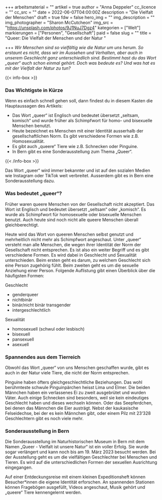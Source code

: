 +++
arbeitsmaterial = ""
artikel = true
author = "Anna Deppeler"
cc_licence = ""
cc_src = ""
date = 2022-06-07T04:00:00Z
description = "Die Vielfalt der Menschen"
draft = true
fdw = false
hero_img = ""
img_description = ""
img_photographer = "Sharon McCutcheon"
img_src = "https://unsplash.com/photos/9J1NuJ7Dgz4"
kategorien = ["Welt"]
markierungen = ["Personen", "Gesellschaft"]
paid = false
slug = ""
title = "Queer: Die Vielfalt der Menschen und der Natur "

+++
_Wir Menschen sind so vielfältig wie die Natur um uns herum. So erstaunt es nicht, dass wir im Aussehen und Verhalten, aber auch in unserem Geschlecht ganz unterschiedlich sind. Bestimmt hast du das Wort „queer“ auch schon einmal gehört. Doch was bedeute es? Und was hat es mit der Vielfalt der Natur zu tun?_

{{< info-box >}} <h3>Das Wichtigste in Kürze</h3>

<p>Wenn es einfach schnell gehen soll, dann findest du in diesem Kasten die Hauptaussagen des Artikels:</p>

<ul>

<li>Das Wort „queer“ ist Englisch und bedeutet übersetzt „seltsam, komisch“ und wurde früher als Schimpfwort für homo- und bisexuelle Menschen benutzt.</li>

<li>Heute bezeichnet es Menschen mit einer Identität ausserhalb der gesellschaftlichen Norm. Es gibt verschiedene Formen wie z.B. Homosexualität.</li>

<li>Es gibt auch „queere“ Tiere wie z.B. Schnecken oder Pinguine.</li>

<li>In Bern gibt es eine Sonderausstellung zum Thema „Queer“.</li>

</ul> {{< /info-box >}}

Das Wort „queer“ wird immer bekannter und ist auf den sozialen Medien wie Instagram oder TikTok weit verbreitet. Ausserdem gibt es in Bern eine Sonderausstellung dazu.

### Was bedeutet „queer“?

Früher waren queere Menschen von der Gesellschaft nicht akzeptiert. Das Wort ist Englisch und bedeutet übersetzt „seltsam“ oder „komisch“. Es wurde als Schimpfwort für homosexuelle oder bisexuelle Menschen benutzt. Auch heute sind noch nicht alle queere Menschen überall gleichberechtigt.

Heute wird das Wort von queeren Menschen selbst genutzt und mehrheitlich nicht mehr als Schimpfwort angeschaut. Unter „queer“ versteht man alle Menschen, die wegen ihrer Identität der Norm der Gesellschaft nicht entsprechen. Es ist also ein weiter Begriff und es gibt verschiedene Formen. Es wird dabei in Geschlecht und Sexualität unterschieden. Beim ersten geht es darum, zu welchem Geschlecht sich eine Person zugehörig fühlt. Beim zweiten geht es um die sexuelle Anziehung einer Person. Folgende Auflistung gibt einen Überblick über die häufigsten Formen:

Geschlecht

* genderqueer
* nichtbinär
* binär/nicht binär transgender
* intergeschlechtlich

Sexualität

* homosexuell (schwul oder lesbisch)
* bisexuell
* pansexuell
* asexuell

### Spannendes aus dem Tierreich

Obwohl das Wort „queer“ von uns Menschen geschaffen wurde, gibt es auch in der Natur viele Tiere, die nicht der Norm entsprechen.

Pinguine haben öfters gleichgeschlechtliche Beziehungen. Das wohl berühmteste schwule Pinguinpärchen heisst Lima und Elmer. Die beiden Männchen haben ein verlassenes Ei zu zweit ausgebrütet und wurden Väter. Auch einige Schnecken sind besonders, weil sie kein eindeutiges Geschlecht haben und dieses wechseln können. Oder das Seepferdchen, bei denen das Männchen die Eier austrägt. Nebst der kaukasische Felseidechse, bei der es kein Männchen gibt, oder einem Pilz mit 23‘328 Geschlechtern gibt es noch viele mehr.

### Sonderausstellung in Bern

Die Sonderausstellung im Naturhistorischen Museum in Bern mit dem Namen „Queer - Vielfalt ist unsere Natur“ ist ein voller Erfolg. Sie wurde sogar verlängert und kann noch bis am 19. März 2023 besucht werden. Bei der Ausstellung geht es um die vielfältigen Geschlechter bei Menschen und Tieren. Es wird auf die unterschiedlichen Formen der sexuellen Ausrichtung eingegangen.

Auf einer Entdeckungsreise mit einem kleinen Expeditionsheft können Besucher*innen die eigene Identität erforschen. An spannenden Stationen können Fragebögen ausgefüllt, Videos angeschaut, Musik gehört und „queere“ Tiere kennengelernt werden.